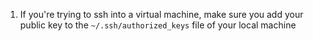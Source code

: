 1. If you're trying to ssh into a virtual machine, make sure you add your public key to the `~/.ssh/authorized_keys` file of your local machine
